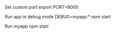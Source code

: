 Set custom port
export PORT=8000

Run app in debug mode
DEBUG=myapp:* npm start

Run myapp
npm start
